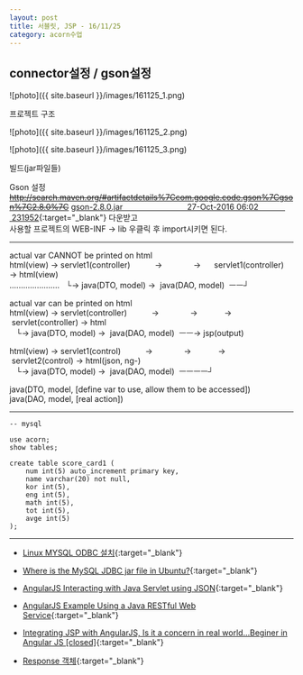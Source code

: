 ```yaml
---
layout: post
title: 서블릿, JSP - 16/11/25
category: acorn수업
---
```


## connector설정 / gson설정

![photo]({{ site.baseurl }}/images/161125_1.png)

프로젝트 구조

![photo]({{ site.baseurl }}/images/161125_2.png)

![photo]({{ site.baseurl }}/images/161125_3.png)

빌드(jar파일들)

Gson 설정
~~http://search.maven.org/#artifactdetails%7Ccom.google.code.gson%7Cgson%7C2.8.0%7C~~
[gson-2.8.0.jar                             27-Oct-2016 06:02              231952](http://repo1.maven.org/maven2/com/google/code/gson/gson/2.8.0/){:target="_blank"}
다운받고  
사용할 프로젝트의 WEB-INF → lib 우클릭 후 import시키면 된다.  

---

actual var CANNOT be printed on html  
html(view) → servlet1(controller)           →              →      servlet1(controller) → html(view)  
......................   └→ java(DTO, model) →  java(DAO, model)  ㅡㅡ┘

actual var can be printed on html  
html(view) → servlet(controller)           →              →            →          servlet(controller) → html  
   └→ java(DTO, model) →  java(DAO, model)  ㅡㅡ→ jsp(output)

html(view) → servlet1(control)           →              →            →          servlet2(control) → html(json, ng-)  
   └→ java(DTO, model) →  java(DAO, model)  ㅡㅡㅡㅡ┘


java(DTO, model, [define var to use, allow them to be accessed])  
java(DAO, model, [real action])  

---

```
-- mysql

use acorn;
show tables;

create table score_card1 (
    num int(5) auto_increment primary key,
    name varchar(20) not null,
    kor int(5),
    eng int(5),
    math int(5),
    tot int(5),
    avge int(5)
);
```

---

- [Linux MYSQL ODBC 설치](http://experiences.tistory.com/16){:target="_blank"}

- [Where is the MySQL JDBC jar file in Ubuntu?](http://stackoverflow.com/questions/18128966/where-is-the-mysql-jdbc-jar-file-in-ubuntu){:target="_blank"}

- [AngularJS Interacting with Java Servlet using JSON](http://www.simplecodestuffs.com/angularjs-interacting-with-java-servlet-using-json/){:target="_blank"}

- [AngularJS Example Using a Java RESTful Web Service](http://draptik.github.io/blog/2013/07/13/angularjs-example-using-a-java-restful-web-service/){:target="_blank"}

- [Integrating JSP with AngularJS, Is it a concern in real world…Beginer in Angular JS [closed]](http://stackoverflow.com/questions/22265217/integrating-jsp-with-angularjs-is-it-a-concern-in-real-world-beginer-in-angul){:target="_blank"}

- [Response 객체](http://www.silverwolf.co.kr/java/9924){:target="_blank"}

